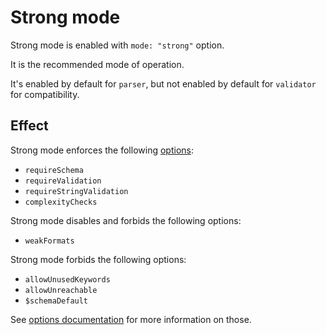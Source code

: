 # Strong mode

Strong mode is enabled with `mode: "strong"` option.

It is the recommended mode of operation.

It's enabled by default for `parser`, but not enabled by default for `validator` for compatibility.

## Effect

Strong mode enforces the following [options](./Options.md):

  * `requireSchema`
  * `requireValidation`
  * `requireStringValidation`
  * `complexityChecks`

Strong mode disables and forbids the following options:

  * `weakFormats`

Strong mode forbids the following options:

  * `allowUnusedKeywords`
  * `allowUnreachable`
  * `$schemaDefault`

See [options documentation](./Options.md) for more information on those.
